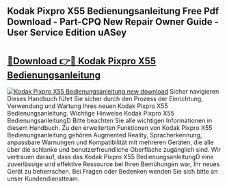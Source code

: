 ## Kodak Pixpro X55 Bedienungsanleitung Free Pdf Download - Part-CPQ New Repair Owner Guide - User Service Edition uASey

# <h2><a href="http://df2ff0t.blite.top/?on=Kodak+Pixpro+X55+Bedienungsanleitung">🔗Download 👉🔴 Kodak Pixpro X55 Bedienungsanleitung</a></h2>

[![Kodak Pixpro X55 Bedienungsanleitung new download](https://i.imgur.com/lujVjoI.png)](http://df2ff0t.blite.top/?on=Kodak+Pixpro+X55+Bedienungsanleitung)
Sicher navigieren Dieses Handbuch führt Sie sicher durch den Prozess der Einrichtung, Verwendung und Wartung Ihres neuen Kodak Pixpro X55 Bedienungsanleitung. Wichtige Hinweise Kodak Pixpro X55 BedienungsanleitungD Bitte beachten Sie alle wichtigen Informationen in diesem Handbuch. Zu den erweiterten Funktionen von Kodak Pixpro X55 Bedienungsanleitung gehören Augmented Reality, Spracherkennung, anpassbare Warnungen und Kompatibilität mit mehreren Geräten, die alle über die schlanke und benutzerfreundliche Oberfläche zugänglich sind. Wir vertrauen darauf, dass das Kodak Pixpro X55 BedienungsanleitungD eine zuverlässige und effektive Ressource bei Ihren Bemühungen war, Ihr neues Gerät zu beherrschen. Bei Fragen oder Bedenken wenden Sie sich bitte an unser Kundendienstteam.
